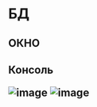 <H1>БД
<H2>ОКНО  
<H2>Консоль 

![image](https://github.com/frakiec89/ForTheExam_is_22_06.MyConsole/assets/45938852/62d9673e-937f-43bb-b14c-0566ef395580)
![image](https://github.com/frakiec89/ForTheExam_is_22_06.MyConsole/assets/45938852/17fd14a8-b04f-48c8-a2dd-305d888b9a70)
